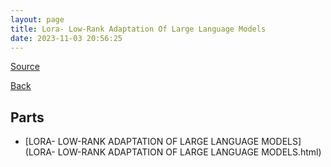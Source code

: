 ```yaml
---
layout: page
title: Lora- Low-Rank Adaptation Of Large Language Models
date: 2023-11-03 20:56:25
---
```


[Source](https://arxiv.org/abs/2106.09685)

[Back](../../)

## Parts
* [LORA- LOW-RANK ADAPTATION OF LARGE LANGUAGE MODELS](LORA- LOW-RANK ADAPTATION OF LARGE LANGUAGE MODELS.html)